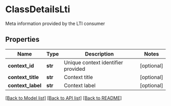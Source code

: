 # ClassDetailsLti

Meta information provided by the LTI consumer
## Properties
Name | Type | Description | Notes
------------ | ------------- | ------------- | -------------
**context_id** | **str** | Unique context identifier provided | [optional] 
**context_title** | **str** | Context title | [optional] 
**context_label** | **str** | Context label | [optional] 

[[Back to Model list]](../README.md#documentation-for-models) [[Back to API list]](../README.md#documentation-for-api-endpoints) [[Back to README]](../README.md)


